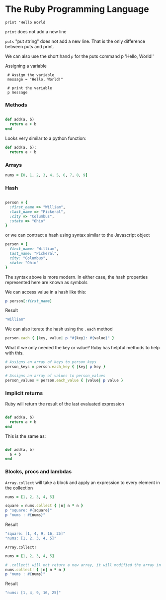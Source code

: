 # The Ruby Programming Language

`print "Hello World`

`print` does not add a new line

`puts` "put string" does not add a new line. That is the only difference between puts and print.

We can also use the short hand `p` for the puts command
p 'Hello, World!'

Assigning a variable

```
 # Assign the variable
 message = "Hello, World!"

 # print the variable 
 p message
```

### Methods

```ruby

def add(a, b)
  return a + b
end 
```

Looks very similar to a python function:

```python
def add(a, b):
  return a + b
```

### Arrays

```ruby
nums = [0, 1, 2, 3, 4, 5, 6, 7, 8, 9]
```

### Hash

```ruby

person = {
  :first_name => "William",
  :last_name => "Pickeral",
  :city => "Columbus",
  :state => "Ohio"
}

```

or we can contract a hash using syntax similar to the Javascript object

```ruby
person = {
  first_name: "William",
  last_name: "Pickeral",
  city: "Columbus",
  state: "Ohio"
}
```

The syntax above is more modern. In either case, the hash properties represented here are known as symbols

We can access value in a hash like this:

```ruby
p person[:first_name]
```

Result

```ruby
"William"
```

We can also iterate the hash using the `.each` method

```ruby
person.each { |key, value| p "#{key}: #{value}" }
```

What if we only needed the key or value? Ruby has helpful methods to help with this.

```ruby
# Assigns an array of keys to person_keys
person_keys = person.each_key { |key| p key }

# Assigns an array of values to person_values
person_values = person.each_value { |value| p value }
```

### Implicit returns

Ruby will return the result of the last evaluated expression

```ruby

def add(a, b)
  return a + b
end

```

This is the same as:

```ruby

def add(a, b)
  a + b
end
```

### Blocks, procs and lambdas

`Array.collect` will take a block and apply an expression to every element in the collection

```ruby
nums = [1, 2, 3, 4, 5]

square = nums.collect { |n| n * n }
p "square: #{square}"
p "nums : #{nums}"
```

Result

```ruby
"square: [1, 4, 9, 16, 25]"
"nums: [1, 2, 3, 4, 5]"
```

`Array.collect!`

```ruby
nums = [1, 2, 3, 4, 5]

# .collect! will not return a new array, it will modified the array in place
nums.collect! { |n| n * n }
p "nums : #{nums}"
```

Result

```ruby
"nums: [1, 4, 9, 16, 25]"

